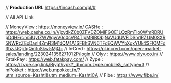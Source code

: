 // **Production URL**
https://fincash.com/pl/#


// All API Link

// MoneyView :
https://moneyview.in/
CASHe : https://web.cashe.co.in/VjcvdkZ0b0ZFVDZDMlFGOE1LQzRmTlo0WmRDRUpDdHErcm5IUytZWWgwV0c0cVR4TlpMRlBObjNaVUdUVFlDSm1RZUM0SXR5NWRzZExDanl4ZmR3M1dQM1A1SFBhSVN6TFdEQWVYbXgxYUk4SFlOMFd3bzJJQjdqQm1uSkw5MjQ=
// InCred :
https://pl.incred.com/open-market-sales/landing/2230241356271012P/login
// Olyv :
https://www.olyv.co.in/
// FatakPay :
https://web.fatakpay.com/
// Zype :
https://zype.sng.link/Bjygt/ivpk?_dl=com.zype.mobile&_smtype=3
// mPokket :
https://web.mpokket.in/?utm_source=Kashti&utm_medium=KashtiCA
// Fibe :
https://www.fibe.in/
